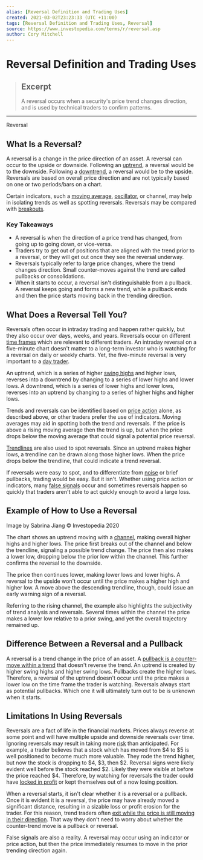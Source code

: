 ```yaml
---
alias: [Reversal Definition and Trading Uses]
created: 2021-03-02T23:23:33 (UTC +11:00)
tags: [Reversal Definition and Trading Uses, Reversal]
source: https://www.investopedia.com/terms/r/reversal.asp
author: Cory Mitchell
---
```


# Reversal Definition and Trading Uses

> ## Excerpt
> A reversal occurs when a security's price trend changes direction, and is used by technical traders to confirm patterns.

---

Reversal
## What Is a Reversal?

A reversal is a change in the price direction of an asset. A reversal can occur to the upside or downside. Following an [uptrend](https://www.investopedia.com/terms/u/uptrend.asp), a reversal would be to the downside. Following a [downtrend](https://www.investopedia.com/terms/d/downtrend.asp), a reversal would be to the upside. Reversals are based on overall price direction and are not typically based on one or two periods/bars on a chart.

Certain indicators, such a [moving average](https://www.investopedia.com/terms/m/movingaverage.asp), [oscillator](https://www.investopedia.com/terms/o/oscillator.asp), or channel, may help in isolating trends as well as spotting reversals. Reversals may be compared with [breakouts](https://www.investopedia.com/terms/b/breakout.asp).

### Key Takeaways

-   A reversal is when the direction of a price trend has changed, from going up to going down, or vice-versa.
-   Traders try to get out of positions that are aligned with the trend prior to a reversal, or they will get out once they see the reversal underway.
-   Reversals typically refer to large price changes, where the trend changes direction. Small counter-moves against the trend are called pullbacks or consolidations.
-   When it starts to occur, a reversal isn't distinguishable from a pullback. A reversal keeps going and forms a new trend, while a pullback ends and then the price starts moving back in the trending direction.

## What Does a Reversal Tell You?

Reversals often occur in intraday trading and happen rather quickly, but they also occur over days, weeks, and years. Reversals occur on different [time frames](https://www.investopedia.com/articles/trading/07/timeframes.asp) which are relevant to different traders. An intraday reversal on a five-minute chart doesn't matter to a long-term investor who is watching for a reversal on daily or weekly charts. Yet, the five-minute reversal is very important to a [day trader](https://www.investopedia.com/terms/d/daytrader.asp).

An uptrend, which is a series of higher [swing highs](https://www.investopedia.com/terms/s/swinghigh.asp) and higher lows, reverses into a downtrend by changing to a series of lower highs and lower lows. A downtrend, which is a series of lower highs and lower lows, reverses into an uptrend by changing to a series of higher highs and higher lows.

Trends and reversals can be identified based on [price action](https://www.investopedia.com/terms/p/price-action.asp) alone, as described above, or other traders prefer the use of indicators. Moving averages may aid in spotting both the trend and reversals. If the price is above a rising moving average then the trend is up, but when the price drops below the moving average that could signal a potential price reversal.

[Trendlines](https://www.investopedia.com/terms/t/trendline.asp) are also used to spot reversals. Since an uptrend makes higher lows, a trendline can be drawn along those higher lows. When the price drops below the trendline, that could indicate a trend reversal.

If reversals were easy to spot, and to differentiate from [noise](https://www.investopedia.com/terms/n/noise.asp) or brief pullbacks, trading would be easy. But it isn't. Whether using price action or indicators, many [false signals](https://www.investopedia.com/terms/f/false-signal.asp) occur and sometimes reversals happen so quickly that traders aren't able to act quickly enough to avoid a large loss.

## Example of How to Use a Reversal

Image by Sabrina Jiang © Investopedia 2020

The chart shows an uptrend moving with a [channel](https://www.investopedia.com/terms/c/channel.asp), making overall higher highs and higher lows. The price first breaks out of the channel and below the trendline, signaling a possible trend change. The price then also makes a lower low, dropping below the prior low within the channel. This further confirms the reversal to the downside.

The price then continues lower, making lower lows and lower highs. A reversal to the upside won't occur until the price makes a higher high and higher low. A move above the descending trendline, though, could issue an early warning sign of a reversal.

Referring to the rising channel, the example also highlights the subjectivity of trend analysis and reversals. Several times within the channel the price makes a lower low relative to a prior swing, and yet the overall trajectory remained up.

## Difference Between a Reversal and a Pullback

A reversal is a trend change in the price of an asset. A [pullback is a counter-move within a trend](https://www.investopedia.com/articles/trading/06/retracements.asp) that doesn't reverse the trend. An uptrend is created by higher swing highs and higher swing lows. Pullbacks create the higher lows. Therefore, a reversal of the uptrend doesn't occur until the price makes a lower low on the time frame the trader is watching. Reversals always start as potential pullbacks. Which one it will ultimately turn out to be is unknown when it starts.

## Limitations In Using Reversals

Reversals are a fact of life in the financial markets. Prices always reverse at some point and will have multiple upside and downside reversals over time. Ignoring reversals may result in taking more [risk](https://www.investopedia.com/terms/r/risk.asp) than anticipated. For example, a trader believes that a stock which has moved from $4 to $5 is well positioned to become much more valuable. They rode the trend higher, but now the stock is dropping to $4, $3, then $2. Reversal signs were likely evident well before the stock reached $2. Likely they were visible at before the price reached $4. Therefore, by watching for reversals the trader could have [locked in profit](https://www.investopedia.com/terms/l/lock_in_profits.asp) or kept themselves out of a now losing position.

When a reversal starts, it isn't clear whether it is a reversal or a pullback. Once it is evident it is a reversal, the price may have already moved a significant distance, resulting in a sizable loss or profit erosion for the trader. For this reason, trend traders often [exit while the price is still moving in their direction](https://www.investopedia.com/terms/e/exitstrategy.asp). That way they don't need to worry about whether the counter-trend move is a pullback or reversal.

False signals are also a reality. A reversal may occur using an indicator or price action, but then the price immediately resumes to move in the prior trending direction again.
